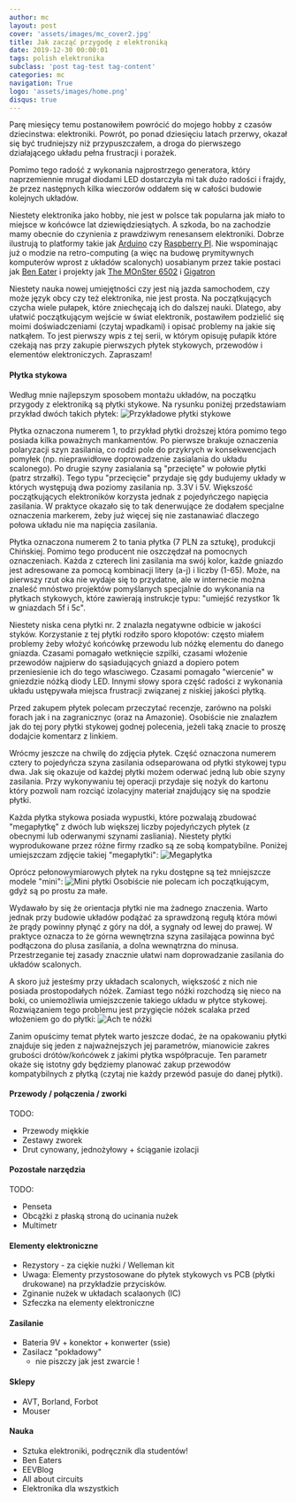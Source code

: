 ```yaml
---
author: mc
layout: post
cover: 'assets/images/mc_cover2.jpg'
title: Jak zacząć przygodę z elektroniką
date: 2019-12-30 00:00:01
tags: polish elektronika
subclass: 'post tag-test tag-content'
categories: mc
navigation: True
logo: 'assets/images/home.png'
disqus: true
---
```


Parę miesięcy temu postanowiłem powrócić do mojego
hobby z czasów dziecinstwa: elektroniki.
Powrót, po ponad dziesięciu latach przerwy, okazał
się być trudniejszy niż przypuszczałem,
a droga do pierwszego działającego układu 
pełna frustracji i porażek.

Pomimo tego radość z wykonania najprostrzego generatora,
który naprzemiennie mrugał diodami LED dostarczyła
mi tak dużo radości i frajdy, że przez następnych
kilka wieczorów oddałem się w całości budowie kolejnych układów.

Niestety elektronika jako hobby, nie jest
w polsce tak popularna jak 
miało to miejsce w końcówce lat dziewiędziesiątych.
A szkoda, bo na zachodzie mamy obecnie do czynienia
z prawdziwym renesansem elektroniki.
Dobrze ilustrują to platformy takie jak
[Arduino](https://www.arduino.cc/) czy
[Raspberry PI](https://www.raspberrypi.org/).
Nie wspominając już o modzie na retro-computing
(a więc na budowę prymitywnych komputerów wprost
z układów scalonych) uosabianym przez takie postaci
jak [Ben Eater](https://www.youtube.com/channel/UCS0N5baNlQWJCUrhCEo8WlA)
i projekty jak [The MOnSter 6502](https://monster6502.com/) i
[Gigatron](https://gigatron.io/)

Niestety nauka nowej umiejętności czy jest nią jazda samochodem,
czy może język obcy czy też elektronika, nie jest prosta.
Na początkujących czycha wiele pułapek, które zniechęcają ich 
do dalszej nauki. Dlatego, aby ułatwić początkującym wejście w
świat elektronik, postawiłem podzielić się moimi doświadczeniami
(czytaj wpadkami)
i opisać problemy na jakie się natkąłem.
To jest pierwszy wpis z tej serii, w którym opisuję
pułapik które czekają nas przy zakupie pierwszych płytek
stykowych, przewodów i elementów elektroniczych. Zapraszam!

#### Płytka stykowa

Według mnie najlepszym sposobem montażu układów, na początku
przygody z elektroniką są płytki stykowe.
Na rysunku poniżej przedstawiam przykład dwóch takich płytek:
![Przykładowe płytki stykowe](assets/images/2019-12-30/plytki-stykowe-1.jpg)

Płytka oznaczona numerem 1, to przykład płytki droższej
która pomimo tego posiada kilka poważnych mankamentów.
Po pierwsze brakuje oznaczenia polaryzacji szyn zasilania,
co rodzi pole do przykrych w konsekwencjach pomyłek
(np. nieprawidłowe doprowadzenie zasialania do układu scalonego).
Po drugie szyny zasialania są "przecięte" w połowie płytki
(patrz strzałki). Tego typu "przecięcie" przydaje 
się gdy budujemy układy w których występują dwa poziomy
zasilania np. 3.3V i 5V. Większość początkujących
elektroników korzysta jednak z pojedyńczego napięcia zasilania.
W praktyce okazało się to tak denerwujące że dodałem specjalne
oznaczenia markerem, żeby już więcej się nie zastanawiać dlaczego
połowa układu nie ma napięcia zasilania.

Płytka oznaczona numerem 2 to tania płytka (7 PLN za sztukę),
produkcji Chińskiej. Pomimo tego producent
nie oszczędzał na pomocnych oznaczeniach. 
Każda z czterech lini zasilania
ma swój kolor, każde gniazdo jest adresowane 
za pomocą kombinacji litery (a-j) i liczby (1-65).
Może, na pierwszy rzut oka nie wydaje się to
przydatne, ale w internecie można znaleść mnóstwo
projektów pomyślanych specjalnie do wykonania
na płytkach stykowych, które zawierają instrukcje
typu: "umiejść rezystkor 1k w gniazdach 5f i 5c".

Niestety niska cena płytki nr. 2 znalazła negatywne
odbicie w jakości styków. Korzystanie z tej płytki
rodziło sporo kłopotów: często miałem problemy żeby
włożyć końcówkę przewodu lub nóżkę elementu do danego
gniazda. Czasami pomagało wetknięcie szpilki, czasami
włożenie przewodów najpierw do sąsiadujących gniazd
a dopiero potem przeniesienie ich do tego własciwego.
Czasami pomagało "wiercenie" w gniezdzie nóżką diody LED.
Innymi słowy spora część radości z wykonania układu ustępywała
miejsca frustracji związanej z niskiej jakości płytką.

Przed zakupem płytek polecam przeczytać
recenzje, zarówno na polski forach jak i na zagranicznyc (oraz
na Amazonie). Osobiście nie znalazłem jak do tej pory
płytki stykowej godnej polecenia, jeżeli taką znacie to
proszę dodajcie komentarz z linkiem.

Wrócmy jeszcze na chwilę do zdjęcia płytek. 
Część oznaczona numerem cztery to pojedyńcza szyna zasilania
odseparowana od płytki stykowej typu dwa. 
Jak się okazuje od każdej płytki możem oderwać jedną lub
obie szyny zasilania. Przy wykonywaniu tej operacji
przydaje się nożyk do kartonu który pozwoli nam
rozciąć izolacyjny materiał znajdujący się na spodzie płytki.

Każda płytka stykowa posiada wypustki, które pozwalają
zbudować "megapłytkę" z dwóch lub większej liczby 
pojedyńczych płytek (z obecnymi lub oderwanymi szynami zasliania).
Niestety płytki wyprodukowane przez różne firmy rzadko
są ze sobą kompatybilne. 
Poniżej umiejszczam zdjęcie takiej "megapłytki":
![Megapłytka](assets/images/2019-12-30/megaplytka.jpg)

Oprócz pełonowymiarowych płytek na ryku dostępne są też
mniejszcze modele "mini":
![Mini płytki](assets/images/2019-12-30/mini.jpg)
Osobiście nie polecam ich początkującym, gdyż są
po prostu za małe.

Wydawało by się że orientacja płytki nie ma żadnego znaczenia.
Warto jednak przy budowie układów podążać za sprawdzoną regułą
która mówi że prądy powinny płynąć z góry na dół, a sygnały
od lewej do prawej. W praktyce oznacza to że górna wewnętrzna
szyna zasilająca powinna być podłączona do plusa zasilania,
a dolna wewnątrzna do minusa. Przestrzeganie tej
zasady znacznie ułatwi nam doprowadzanie zasilania do układów scalonych.

A skoro już jesteśmy przy układach scalonych, większość
z nich nie posiada prostopodałych nóżek. Zamiast tego
nóżki rozchodzą się nieco na boki, co uniemożliwia umiejszczenie
takiego układu w płytce stykowej. Rozwiązaniem tego
problemu jest przygięcie nóżek scalaka przed włożeniem go
do płytki:
![Ach te nóżki](assets/images/2019-12-30/nogi.jpg)

Zanim opuścimy temat płytek warto jeszcze dodać, że
na opakowaniu płytki znajduje się jeden z najważnejszych
jej parametrów, mianowicie zakres grubości drótów/końcówek
z jakimi płytka współpracuje. Ten parametr okaże się istotny
gdy będziemy planować zakup przewodów kompatybilnych
z płytką (czytaj nie każdy przewód pasuje do danej płytki).

#### Przewody / połączenia / zworki

TODO:
* Przewody miękkie
* Zestawy zworek
* Drut cynowany, jednożyłowy + ściąganie izolacji

#### Pozostałe narzędzia

TODO:
* Penseta
* Obcążki z płaską stroną do ucinania nużek
* Multimetr

#### Elementy elektroniczne

* Rezystory - za ciękie nużki / Welleman kit
* Uwaga: Elementy przystosowane do płytek stykowych
  vs PCB (płytki drukowane) na przykładzie przycisków.
* Zginanie nużek w układach scalaonych (IC)
* Szfeczka na elementy elektroniczne

#### Zasilanie

* Bateria 9V + konektor + konwerter (ssie)
* Zasilacz "pokładowy"
    - nie piszczy jak jest zwarcie !

#### Sklepy

* AVT, Borland, Forbot
* Mouser

#### Nauka

* Sztuka elektroniki, podręcznik dla studentów!
* Ben Eaters
* EEVBlog
* All about circuits
* Elektronika dla wszystkich






